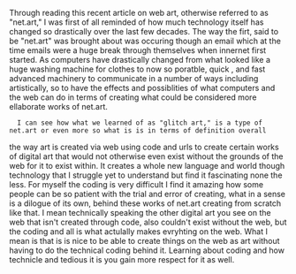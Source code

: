 

Through reading this recent article on web art, otherwise referred to as "net.art," I was first of all reminded of how much 
technology itself has changed so drastically over the last few decades. The way the firt, said to be "net.art" was 
brought about was occuring though an email which at the time emails were a huge break through themselves when innernet first started. 
As computers have drastically changed from what looked like a huge washing machine for clothes to now so poratble, quick , and fast
advanced machinery to communicate in a number of ways including artistically, so to have the effects and possiblities of what computers and the web can do
in terms of creating what could be considered more ellaborate works of net.art. 
      
      
      I can see how what we learned of as "glitch art," is a type of net.art or even more so what is is in terms of definition overall
the way art is created via web using code and urls to create certain works of digital art that would not otherwise even exist without 
the grounds of the web for it to exist within. It creates a whole new language and world though technology that I struggle yet to understand 
but find it fascinating none the less. For myself the coding is very difficult I find it amazing how some people can be so 
patient with the trial and error of creating, what in a sense is a dilogue of its own, behind these works of net.art creating from 
scratch like that. I mean technically speaking the other digital art you see on the web that isn't created through code, also couldn't exist 
without the web, but the coding and all is what actulally makes evryhting on the web. What I mean is that is is nice to be able to 
create things on the web as art without having to do the technical coding behind it. Learning about coding and how technicle and 
tedious it is you gain more respect for it as well. 
